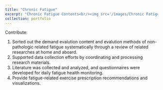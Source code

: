 ```yaml
---
title: "Chronic Fatigue"
excerpt: "Chronic Fatigue Contents<br/><img src='/images/Chronic Fatigue.png'>"
collection: portfolio
---
```

Contribute:
1) Sorted out the demand evalution content and evalution methods of non-pathologic related fatigue systematically through a review of related researches at home and aboard.
2) Supported data collection efforts by coordinating and processing research materials.
3) Literature was collected and analyzed, and questionnaires were developed for daily fatigue health monitoring.
4) Provide fatigue-related exercise prescription recommendations and visualizations.

